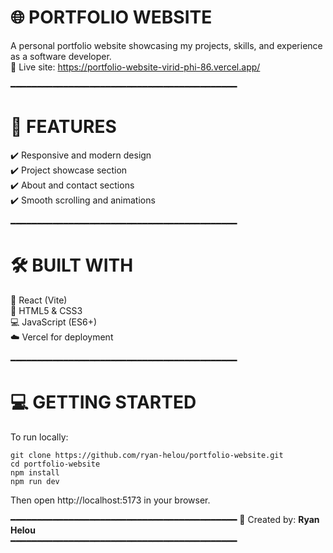 🌐 PORTFOLIO WEBSITE
====================

A personal portfolio website showcasing my projects, skills, and experience as a software developer.  
🔗 Live site: https://portfolio-website-virid-phi-86.vercel.app/

━━━━━━━━━━━━━━━━━━━━━━━━━━━━━━━━━━━━━━━━━━━

🚀 FEATURES
===========
✔️ Responsive and modern design  
✔️ Project showcase section  
✔️ About and contact sections  
✔️ Smooth scrolling and animations  

━━━━━━━━━━━━━━━━━━━━━━━━━━━━━━━━━━━━━━━━━━━

🛠️ BUILT WITH
==============
🧩 React (Vite)  
🎨 HTML5 & CSS3  
💻 JavaScript (ES6+)  
☁️ Vercel for deployment  

━━━━━━━━━━━━━━━━━━━━━━━━━━━━━━━━━━━━━━━━━━━

💻 GETTING STARTED
==================
To run locally:

```
git clone https://github.com/ryan-helou/portfolio-website.git
cd portfolio-website
npm install
npm run dev
```

Then open http://localhost:5173 in your browser.

━━━━━━━━━━━━━━━━━━━━━━━━━━━━━━━━━━━━━━━━━━━
👤 Created by: **Ryan Helou**  
━━━━━━━━━━━━━━━━━━━━━━━━━━━━━━━━━━━━━━━━━━━

